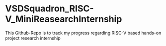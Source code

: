 # VSDSquadron_RISC-V_MiniReasearchInternship
This Github-Repo is to track my progress regarding RISC-V based hands-on project research internship 
